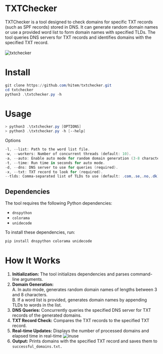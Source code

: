 # TXTChecker
TXTChecker is a tool designed to check domains for specific TXT records (such as SPF records) stored in DNS. It can generate random domain names or use a provided word list to form domain names with specified TLDs. The tool queries DNS servers for TXT records and identifies domains with the specified TXT record.<br><br>
![txtchecker](https://github.com/hitem/txtchecker/assets/8977898/a65298d4-ef28-47fb-9134-31d3ec270605)
<br>
# Install
```powershell
git clone https://github.com/hitem/txtchecker.git
cd txtchecker
python3 .\txtchecker.py -h
```
# Usage
```powershell
> python3 .\txtchecker.py [OPTIONS]
> python3 .\txtchecker.py -h [--help]
```
Options
```powershell
-l, --list: Path to the word list file.
-w, --workers: Number of concurrent threads (default: 10).
-a, --auto: Enable auto mode for random domain generation (3-8 character)
-t, --time: Run time in seconds for auto mode.
-d, --dns: DNS server to use for queries (required).
-x, --txt: TXT record to look for (required).
--tlds: Comma-separated list of TLDs to use (default: .com,.se,.no,.dk).
```

## Dependencies
The tool requires the following Python dependencies:
- `dnspython`
- `colorama`
- `unidecode`
  
To install these dependencies, run:

```powershell
pip install dnspython colorama unidecode
```
# How It Works
1. **Initialization:** The tool initializes dependencies and parses command-line arguments.
2. **Domain Generation:**\
   A. In auto mode, generates random domain names of lengths between 3 and 8 characters.\
   B. If a word list is provided, generates domain names by appending TLDs to words in the list.
3. **DNS Queries:** Concurrently queries the specified DNS server for TXT records of the generated domains.
4. **TXT Record Check:** Compares the TXT records to the specified TXT record.
5. **Real-time Updates:** Displays the number of processed domains and elapsed time in real-time
![inuse](https://github.com/hitem/txtchecker/assets/8977898/be2a56da-0030-49d5-910d-4bbec4f318c1) 
6. **Output:** Prints domains with the specified TXT record and saves them to ```successful_domains.txt.```
